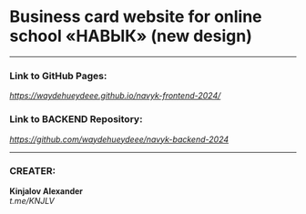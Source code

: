 # Business card website for online school «‎НАВЫК»‎ (new design)

___

### Link to GitHub Pages:

*https://waydehueydeee.github.io/navyk-frontend-2024/*

### Link to BACKEND Repository:

*https://github.com/waydehueydeee/navyk-backend-2024*

___

### CREATER:
**Kinjalov Alexander**  
*t.me/KNJLV*
